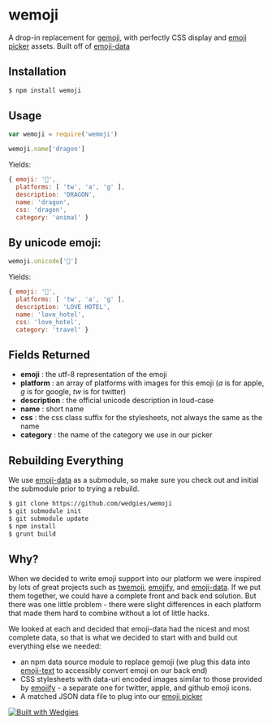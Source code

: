 # wemoji

A drop-in replacement for [gemoji](https://www.npmjs.com/package/gemoji), with perfectly CSS display and [emoji picker](https://github.com/wedgies/jquery-emoji-picker) assets. Built off of [emoji-data](https://github.com/iamcal/emoji-data)

## Installation

```bash
$ npm install wemoji
```

## Usage

```javascript
var wemoji = require('wemoji')

wemoji.name['dragon']
```

Yields:

```javascript
{ emoji: '🐉',
  platforms: [ 'tw', 'a', 'g' ],
  description: 'DRAGON',
  name: 'dragon',
  css: 'dragon',
  category: 'animal' }
```

## By unicode emoji:

```javascript
wemoji.unicode['🏩']
```

Yields:

```javascript
{ emoji: '🏩',
  platforms: [ 'tw', 'a', 'g' ],
  description: 'LOVE HOTEL',
  name: 'love_hotel',
  css: 'love_hotel',
  category: 'travel' }
```

## Fields Returned

- **emoji** : the utf-8 representation of the emoji
- **platform** : an array of platforms with images for this emoji (_a_ is for apple, _g_ is for google, _tw_ is for twitter)
- **description** : the official unicode description in loud-case
- **name** : short name
- **css** : the css class suffix for the stylesheets, not always the same as the name
- **category** : the name of the category we use in our picker

## Rebuilding Everything

We use [emoji-data](https://github.com/iamcal/emoji-data) as a submodule, so make sure you check out and initial the submodule prior to trying a rebuild.

```bash
$ git clone https://github.com/wedgies/wemoji
$ git submodule init
$ git submodule update
$ npm install
$ grunt build
```

## Why?

When we decided to write emoji support into our platform we were inspired by lots of great projects such as [twemoji](https://github.com/twitter/twemoji), [emojify](https://github.com/hassankhan/emojify.js), and [emoji-data](https://github.com/iamcal/emoji-data). If we put them together, we could have a complete front and back end solution. But there was one little problem - there were slight differences in each platform that made them hard to combine without a lot of little hacks.

We looked at each and decided that emoji-data had the nicest and most complete data, so that is what we decided to start with and build out everything else we needed:

- an npm data source module to replace gemoji (we plug this data into [emoji-text](https://www.npmjs.com/package/emoji-text) to accessibly convert emoji on our back end)
- CSS stylesheets with data-uri encoded images similar to those provided by [emojify](https://github.com/hassankhan/emojify.js) - a separate one for twitter, apple, and github emoji icons.
- A matched JSON data file to plug into our [emoji picker](https://github.com/wedgies/jquery-emoji-picker)


[![Built with Wedgies](https://d3v9r9uda02hel.cloudfront.net/production/1.55.17/img/built-with-wedgies.png)](http://wedgies.com)
